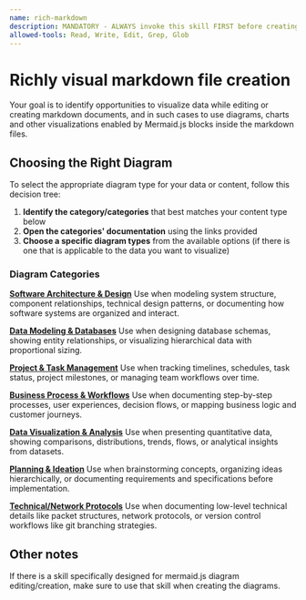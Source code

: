 ```yaml
---
name: rich-markdown
description: MANDATORY - ALWAYS invoke this skill FIRST before creating (`Write` tool) or editing (`Edit` tool) ANY markdown file (.md). Provides Mermaid.js diagram expertise to visualize software architecture, system design, data models, technical protocols, and project plans. USE THIS SKILL when creating or editing tecnical documentation or any kind of documentation which documents models, data, plans or designs. DO NOT skip this skill just because the user didn't mention "diagrams" or "mermaid" - your job is to identify opportunities to represent data or plans visually.
allowed-tools: Read, Write, Edit, Grep, Glob
---
```


# Richly visual markdown file creation

Your goal is to identify opportunities to visualize data while editing or creating markdown documents, and in such cases to use diagrams, charts and other visualizations enabled by Mermaid.js blocks inside the markdown files.

## Choosing the Right Diagram

To select the appropriate diagram type for your data or content, follow this decision tree:

1. **Identify the category/categories** that best matches your content type below
2. **Open the categories' documentation** using the links provided
3. **Choose a specific diagram types** from the available options (if there is one that is applicable to the data you want to visualize)

### Diagram Categories

**[Software Architecture & Design](./SOFTWARE_ARCHITECTURE_DESIGN.md)**
Use when modeling system structure, component relationships, technical design patterns, or documenting how software systems are organized and interact.

**[Data Modeling & Databases](./DATA_MODELING_DATABASES.md)**
Use when designing database schemas, showing entity relationships, or visualizing hierarchical data with proportional sizing.

**[Project & Task Management](./PROJECT_TASK_MANAGEMENT.md)**
Use when tracking timelines, schedules, task status, project milestones, or managing team workflows over time.

**[Business Process & Workflows](./BUSINESS_PROCESS_WORKFLOWS.md)**
Use when documenting step-by-step processes, user experiences, decision flows, or mapping business logic and customer journeys.

**[Data Visualization & Analysis](./DATA_VISUALIZATION_ANALYSIS.md)**
Use when presenting quantitative data, showing comparisons, distributions, trends, flows, or analytical insights from datasets.

**[Planning & Ideation](./PLANNING_IDEATION.md)**
Use when brainstorming concepts, organizing ideas hierarchically, or documenting requirements and specifications before implementation.

**[Technical/Network Protocols](./TECHNICAL_NETWORK_PROTOCOLS.md)**
Use when documenting low-level technical details like packet structures, network protocols, or version control workflows like git branching strategies.

## Other notes

If there is a skill specifically designed for mermaid.js diagram editing/creation, make sure to use that skill when creating the diagrams.